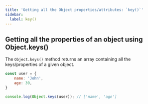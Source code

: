 ```yaml
---
title: 'Getting all the Object properties/attributes: `key()`'
sidebar:
  label: key()
---
```


## Getting all the properties of an object using Object.keys()
The `Object.keys()` method returns an array containing all the keys/properties of a given object.

```js
const user = {
    name: 'John',
    age: 30,
}

console.log(Object.keys(user)); // ['name', 'age']
```